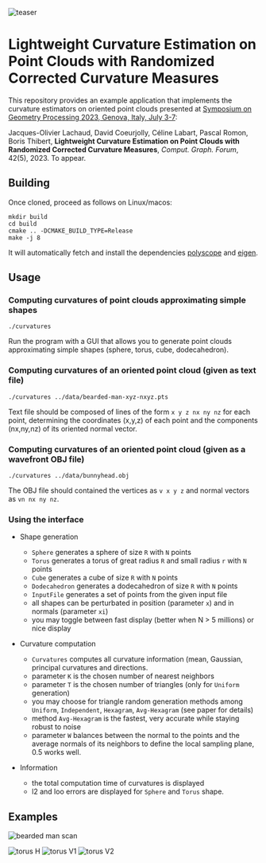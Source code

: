 ![teaser](images/teaser.png)

# Lightweight Curvature Estimation on Point Clouds with Randomized Corrected Curvature Measures


This repository provides an example application that implements the curvature estimators on oriented point clouds presented at [Symposium on Geometry Processing 2023, Genova, Italy, July 3-7](https://sgp2023.github.io):

Jacques-Olivier Lachaud, David Coeurjolly, Céline Labart, Pascal Romon, Boris Thibert, **Lightweight Curvature Estimation on Point Clouds with Randomized Corrected Curvature Measures**, *Comput. Graph. Forum*, 42(5), 2023. To appear.

## Building

Once cloned, proceed as follows on Linux/macos:

```
mkdir build
cd build
cmake .. -DCMAKE_BUILD_TYPE=Release
make -j 8
```

It will automatically fetch and install the dependencies [polyscope](https://polyscope.run) and [eigen](https://eigen.tuxfamily.org/).

## Usage

### Computing curvatures of point clouds approximating simple shapes

```
./curvatures
```

Run the program with a GUI that allows you to generate point clouds approximating simple shapes (sphere, torus, cube, dodecahedron).

### Computing curvatures of an oriented point cloud (given as text file)

```
./curvatures ../data/bearded-man-xyz-nxyz.pts
```

Text file should be composed of lines of the form `x y z nx ny nz` for each point, determining the coordinates (x,y,z) of each point and the components (nx,ny,nz) of its oriented normal vector.

### Computing curvatures of an oriented point cloud (given as a wavefront OBJ file)

```
./curvatures ../data/bunnyhead.obj
```

The OBJ file should contained the vertices as `v x y z` and normal vectors as `vn nx ny nz`.

### Using the interface

* Shape generation
  - `Sphere` generates a sphere of size `R` with `N` points
  - `Torus` generates a torus of great radius `R` and small radius `r` with `N` points
  - `Cube` generates a cube of size `R` with `N` points
  - `Dodecahedron` generates a dodecahedron of size `R` with `N` points
  - `InputFile` generates a set of points from the given input file
  - all shapes can be perturbated in position (parameter `x`) and in normals (parameter `xi`)
  - you may toggle between fast display (better when N > 5 millions) or nice display

* Curvature computation
  - `Curvatures` computes all curvature information (mean, Gaussian, principal curvatures and directions.
  - parameter `K` is the chosen number of nearest neighbors
  - parameter `T` is the chosen number of triangles (only for `Uniform` generation)
  - you may choose for triangle random generation methods among `Uniform`, `Independent`, `Hexagram`, `Avg-Hexagram` (see paper for details)
  - method `Avg-Hexagram` is the fastest, very accurate while staying robust to noise
  - parameter `W` balances between the normal to the points and the average normals of its neighbors to define the local sampling plane, 0.5 works well.

* Information
  - the total computation time of curvatures is displayed
  - l2 and loo errors are displayed for `Sphere` and `Torus` shape.
  
## Examples

![bearded man scan](images/bearded-H-AvgHexagram-20-s.png)

![torus H](images/torus-H-AvgHexagram-20-s.png)
![torus V1](images/torus-V1-AvgHexagram-20-s.png)
![torus V2](images/torus-V2-AvgHexagram-20-s.png)



